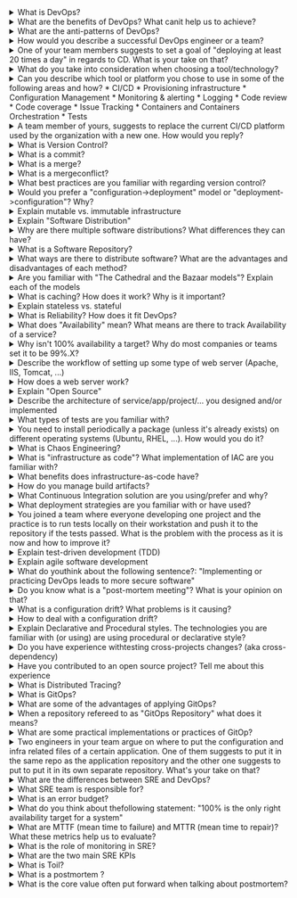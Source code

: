 <details> <summary>What is DevOps?</summary><br><b> The definition of DevOps from selected companies: **Amazon**: "DevOps is the combination of cultural philosophies, practices, and tools that increases an organization’s ability to deliver applications and services at high velocity: evolving and improving products at a faster pace than organizations using traditional software development and infrastructure management processes. This speed enables organizations to better serve their customers and compete more effectively in the market." **Microsoft**: "DevOps is the union of people, process, and products to enable continuous delivery of value to our end users. The contraction of “Dev” and “Ops” refers to replacing siloed Development and Operations to create multidisciplinary teams that now work together with shared and efficient practices and tools. Essential DevOps practices include agile planning, continuous integration, continuous delivery, and monitoring of applications." **RedHat**: "DevOps describes approaches to speeding up the processes by which an idea (like a new software feature, a request for enhancement, or a bug fix) goes from development to deployment in a production environment where it can provide value to the user. These approaches require that development teams and operations teams communicate frequently and approach their work with empathy for their teammates. Scalability and flexible provisioning are also necessary. With DevOps, those that need power the most, get it—through self service and automation. Developers, usually coding in a standard development environment, work closely with IT operations to speed software builds, tests, and releases—without sacrificing reliability." **Google**: "...The organizational and cultural movement that aims to increase software delivery velocity, improve service reliability, and build shared ownership among software stakeholders" </b></details> <details> <summary>What are the benefits of DevOps? What canit help us to achieve?</summary><br><b> * Collaboration * Improved delivery * Security * Speed * Scale * Reliability </b></details> <details> <summary>What are the anti-patterns of DevOps?</summary><br><b> A couple of examples: * One person is in charge of specific tasks. For example there is only one person who is allowed to merge the code of everyone else into the repository. * Treating production differently from development environment. For example, not implementing security in development environment * Not allowing someone to push to production on Friday ;) </b></details> <details> <summary>How would you describe a successful DevOps engineer or a team?</summary><br><b> The answer can focus on: * Collaboration * Communication * Set up and improve workflows and processes (related to testing, delivery, ...) * Dealing with issues Things to think about: * What DevOps teams or engineers should NOT focus on or do? * Do DevOps teams or engineers have to be innovative or practiceinnovation as part of their role? </b></details> <details> <summary>One of your team members suggests to set a goal of "deploying at least 20 times a day" in regards to CD. What is your take on that?</summary><br><b> A couple of thoughts: 1. Why is it an important goal? Is it affecting the business somehow? One of the KPIs? In other words, does it matters? 2. This might introduce risks such as losing quality in favor of quantity 3. You might want to set a possibly better goal such as "be able to deploy whenever we need to deploy" </b></details><details> <summary>What do you take into consideration when choosing a tool/technology?</summary><br><b> A few ideas to think about: * mature/stable vs. cutting edge * community size * architecture aspects - agent vs. agentless, master vs. masterless, etc. * learning curve </b></details> <details> <summary>Can you describe which tool or platform you chose to use in some of the following areas and how? * CI/CD * Provisioning infrastructure * Configuration Management * Monitoring & alerting * Logging * Code review * Code coverage * Issue Tracking * Containers and Containers Orchestration * Tests</summary><br><b> This is a more practical version of the previous question where you might be asked additional specific questions on the technology you chose * CI/CD - Jenkins, Circle CI, Travis, Drone, Argo CD, Zuul * Provisioning infrastructure - Terraform, CloudFormation * Configuration Management - Ansible, Puppet, Chef * Monitoring & alerting - Prometheus, Nagios * Logging - Logstash,Graylog, Fluentd * Code review - Gerrit, Review Board * Code coverage - Cobertura, Clover, JaCoCo * Issue tracking - Jira, Bugzilla * Containers and Containers Orchestration - Docker, Podman, Kubernetes, Nomad * Tests - Robot, Serenity, Gauge </b></details> <details> <summary>A team member of yours, suggests to replace the current CI/CD platform used by the organization with a new one. How would you reply?</summary><br><b> Things to think about: * What we gain from doing so? Are there new features in the new platform? Does the new platform deals with some of the limitations presented in the current platform? * What this suggestion is based on? In other words, did he/she tried out the new platform? Was there extensive technical research? * What does the switch from one platform to another will require from the organization? For example, training users who use the platform? How much time the team has to invest in such move? </b></details><details> <summary>What is Version Control?</summary><br><b> * Version control is the system of tracking and managing changes to software code. * It helps software teams to manage changes to source code over time. * Version control also helps developers move faster and allows software teams to preserve efficiency and agility as the team scales to include more developers. </b></details> <details> <summary>What is a commit?</summary><br><b> * In Git, a commit is a snapshot of your repo at a specific point in time. * The git commit command will save all staged changes, along with a brief description from the user, in a “commit” to the local repository. </b></details> <details> <summary>What is a merge?</summary><br><b> * Merging is Git's way of putting a forked history back together again. The git merge command lets you take the independent lines of development created by git branch and integrate them into a single branch. </b></details> <details> <summary>What is a mergeconflict?</summary><br><b> * A merge conflict is an event that occurs when Git is unable to automatically resolve differences in code between two commits. When all the changes in the code occur on different lines or in different files, Git will successfully merge commits without your help. </b></details> <details> <summary>What best practices are you familiar with regarding version control?</summary><br><b> * Use a descriptive commit message * Make each commit a logical unit * Incorporate others' changes frequently * Share your changes frequently * Coordinate with your co-workers * Don't commit generated files * Don't commit binary files </b></details> <details> <summary>Would you prefer a "configuration->deployment" model or "deployment->configuration"? Why?</summary><br><b> Both have advantages and disadvantages. With "configuration->deployment" model for example, where you build one image to be used by multiple deployments, there is less chance of deployments being different fromone another, so it has a clear advantage of a consistent environment. </b></details> <details> <summary>Explain mutable vs. immutable infrastructure</summary><br><b> In mutable infrastructure paradigm, changes are applied on top of the existing infrastructure and over time the infrastructure builds up a history of changes. Ansible, Puppet and Chef are examples of tools which follow mutable infrastructure paradigm. In immutable infrastructure paradigm, every change is actually a new infrastructure. So a change to a server will result in a new server instead of updating it. Terraform is an example of technology which follows the immutable infrastructure paradigm. </b></details><details> <summary>Explain "Software Distribution"</summary><br><b> Read [this](https://venam.nixers.net/blog/unix/2020/03/29/distro-pkgs.html) fantastic article on the topic. From the article: "Thus, software distribution is about the mechanism and the community that takes the burden and decisions to build an assemblage of coherent software that can be shipped." </b></details> <details> <summary>Why are there multiple software distributions? What differences they can have?</summary><br><b> Different distributions can focus on different things like: focus on different environments (server vs. mobile vs. desktop), support specific hardware, specialize in different domains (security, multimedia, ...), etc. Basically, different aspects of the software and what it supports, get different priority in each distribution. </b></details> <details> <summary>What is a Software Repository?</summary><br><b> Wikipedia: "A software repository, or “repo” for short, is a storage location for softwarepackages. Often a table of contents is stored, as well as metadata." Read more [here](https://en.wikipedia.org/wiki/Software_repository) </b></details> <details> <summary>What ways are there to distribute software? What are the advantages and disadvantages of each method?</summary><br><b> * Source - Maintain build script within version control system so that user can build your app after cloning repository. Advantage: User can quickly checkout different versions of application. Disadvantage: requires build tools installed on users machine. * Archive - collect all your app files into one archive (e.g. tar) and deliver it to the user. Advantage: User gets everything he needs in one file. Disadvantage: Requires repeating the same procedure when updating, not good if there are a lot of dependencies. * Package - depends on the OS, you can use your OS package format (e.g. in RHEL/Fefodra it's RPM) to deliver your software with a way to install, uninstall and update it using the standardpackager commands. Advantages: Package manager takes care of support for installation, uninstallation, updating and dependency management. Disadvantage: Requires managing package repository. * Images - Either VM or container images where your package is included with everything it needs in order to run successfully. Advantage: everything is preinstalled, it has high degree of environment isolation. Disadvantage: Requires knowledge of building and optimizing images. </b></details> <details> <summary>Are you familiar with "The Cathedral and the Bazaar models"? Explain each of the models</summary><br><b> * Cathedral - source code released when software is released * Bazaar - source code is always available publicly (e.g. Linux Kernel) </b></details> <details> <summary>What is caching? How does it work? Why is it important?</summary><br><b> Caching is fast access to frequently used resources which are computationally expensive or IO intensive and do not change often. There can be severallayers of cache that can start from CPU caches to distributed cache systems. Common ones are in memory caching and distributed caching. <br/> Caches are typically data structures that contains some data, such as a hashtable or dictionary. However, any data structure can provide caching capabilities, like set, sorted set, sorted dictionary etc. While, caching is used in many applications, they can create subtle bugs if not implemented correctly or used correctly. For example,cache invalidation, expiration or updating is usually quite challenging and hard. </b></details> <details> <summary>Explain stateless vs. stateful</summary><br><b> Stateless applications don't store any data in the host which makes it ideal for horizontal scaling and microservices. Stateful applications depend on the storage to save state and data, typically databases are stateful applications. </b></details> <details> <summary>What is Reliability? How does it fit DevOps?</summary><br><b> Reliability, when used inDevOps context, is the ability of a system to recover from infrastructure failure or disruption. Part of it is also being able to scale based on your organization or team demands. </b></details> <details> <summary>What does "Availability" mean? What means are there to track Availability of a service?</summary><br><b> </b></details> <details> <summary>Why isn't 100% availability a target? Why do most companies or teams set it to be 99%.X?</summary><br><b> </b></details> <details> <summary>Describe the workflow of setting up some type of web server (Apache, IIS, Tomcat, ...)</summary><br><b> </b></details> <details> <summary>How does a web server work?</summary><br><b> <a href="https://developer.mozilla.org/en-US/docs/Learn/Common_questions/What_is_a_web_server" title="Click here to redirect to MDN official page" style="background-color:#FFFFFF;color:#000000;text-decoration:none">According to MDN Web Docs -</a> We can understand web servers using two view points, which is: (i) Hardware(ii) Software (i) A web server is nothing but a remote computer which stores website's component files(HTML,CSS and Javascript files) and web server's software.A web server connects to the Internet and supports physical data interchange with other devices connected to the web. (ii) On the software side, a web server includes several parts that control how web users access hosted files. At a minimum, this is an HTTP server. An HTTP server is software that understands URLs (web addresses) and HTTP (the protocol your browser uses to view webpages). An HTTP server can be accessed through the domain names of the websites it stores, and it delivers the content of these hosted websites to the end user's device.Whenever a browser needs a file that is hosted on a web server, the browser requests the page from the web server and the web server responds with that page. This communication between web browser and web server happens in the following ways: (1) User enters the domain name in the browser,and the browser then search for the IP address of the entered name. It can be done in 2 ways- -By searching in its cache. -By requesting one or more DNS (Domain Name System) Servers. (2) After knowing the IP Address, the browser requests the file via HTTP and the request reaches the correct (hardware) web server. (3) The (software) HTTP server accepts the request, finds the requested document, and sends it back to the browser, also through HTTP. (If the server doesn't find the requested document, it returns a 404 response instead.) (4) The Browser finally gets the webpages and displays it, or displays the error message. </b></details> <details> <summary>Explain "Open Source"</summary><br><b></b></details> <details> <summary>Describe the architecture of service/app/project/... you designed and/or implemented</summary><br><b> </b></details> <details> <summary>What types of tests are you familiar with?</summary><br><b> Styling, unit, functional, API, integration, smoke, scenario, ... You should be able to explain those that you mention. </b></details> <details> <summary>You need to install periodically a package (unless it's already exists) on different operating systems (Ubuntu, RHEL, ...). How would you do it?</summary><br><b> There are multiple ways to answer this question (there is no right and wrong here): * Simple cron job * Pipeline with configuration management technology (such Puppet, Ansible, Chef, etc.) ... </b></details> <details> <summary>What is Chaos Engineering?</summary><br><b> Wikipedia: "Chaos engineering is the discipline of experimenting on a software system in production in order to build confidence in the system's capability to withstand turbulent andunexpected conditions" Read about Chaos Engineering [here](https://en.wikipedia.org/wiki/Chaos_engineering) </b></details> <details> <summary>What is "infrastructure as code"? What implementation of IAC are you familiar with?</summary><br><b> IAC (infrastructure as code) is a declarative approach of defining infrastructure or architecture of a system. Some implementations are ARM templates for Azure and Terraform that can work across multiple cloud providers. </b></details> <details> <summary>What benefits does infrastructure-as-code have?</summary><br><b> - fully automated process of provisioning, modifying and deleting your infrastructure - version control for your infrastructure which allows you to quickly rollback to previous versions - validate infrastructure quality and stability with automated tests and code reviews - makes infrastructure tasks less repetitive </b></details> <details> <summary>How do you manage build artifacts?</summary><br><b> Build artifacts are usually storedin a repository. They can be used in release pipelines for deployment purposes. Usually there is retention period on the build artifacts. </b></details> <details> <summary>What Continuous Integration solution are you using/prefer and why?</summary><br><b> </b></details> <details> <summary>What deployment strategies are you familiar with or have used?</summary><br><b> There are several deployment strategies: * Rolling * Blue green deployment * Canary releases * Recreate strategy </b></details> <details> <summary>You joined a team where everyone developing one project and the practice is to run tests locally on their workstation and push it to the repository if the tests passed. What is the problem with the process as it is now and how to improve it?</summary><br><b> </b></details> <details> <summary>Explain test-driven development (TDD)</summary><br><b> </b></details> <details> <summary>Explain agile software development</summary><br><b> </b></details> <details> <summary>What do youthink about the following sentence?: "Implementing or practicing DevOps leads to more secure software"</summary><br><b> </b></details> <details> <summary>Do you know what is a "post-mortem meeting"? What is your opinion on that?</summary><br><b> </b></details> <details> <summary>What is a configuration drift? What problems is it causing?</summary><br><b> Configuration drift happens when in an environment of servers with the exact same configuration and software, a certain server or servers are being applied with updates or configuration which other servers don't get and over time these servers become slightly different than all others. This situation might lead to bugs which hard to identify and reproduce. </b></details> <details> <summary>How to deal with a configuration drift?</summary><br><b> Configuration drift can be avoided with desired state configuration (DSC) implementation. Desired state configuration can be a declarative file that defined how a system should be. There aretools to enforce desired state such a terraform or azure dsc. There are incremental or complete strategies. </b></details> <details> <summary>Explain Declarative and Procedural styles. The technologies you are familiar with (or using) are using procedural or declarative style?</summary><br><b> Declarative - You write code that specifies the desired end state<br> Procedural - You describe the steps to get to the desired end state Declarative Tools - Terraform, Puppet, CloudFormation, Ansible<br> Procedural Tools - Chef To better emphasize the difference, consider creating two virtual instances/servers. In declarative style, you would specify two servers and the tool will figure out how to reach that state. In procedural style, you need to specify the steps to reach the end state of two instances/servers - for example, create a loop and in each iteration of the loop create one instance (running the loop twice of course). </b></details> <details> <summary>Do you have experience withtesting cross-projects changes? (aka cross-dependency)</summary><br><b> Note: cross-dependency is when you have two or more changes to separate projects and you would like to test them in mutual build instead of testing each change separately. </b></details> <details> <summary>Have you contributed to an open source project? Tell me about this experience</summary><br><b> </b></details> <details> <summary>What is Distributed Tracing?</summary><br><b> </b></details><details> <summary>What is GitOps?</summary><br><b> GitLab: "GitOps is an operational framework that takes DevOps best practices used for application development such as version control, collaboration, compliance, and CI/CD tooling, and applies them to infrastructure automation". Read more [here](https://about.gitlab.com/topics/gitops) </b></details> <details> <summary>What are some of the advantages of applying GitOps?</summary><br><b> * It introduces limited/granular access to infrastructure * It makes it easier to trace who makes changes to infrastructure </b></details> <details> <summary>When a repository refereed to as "GitOps Repository" what does it means?</summary><br><b> A repository that doesn't holds the application source code, but the configuration, infra, ... files that required to test and deploy the application. </b></details> <details> <summary>What are some practical implementations or practices of GitOp?</summary><br><b> * Store Infra files in a version controlrepository (like Git) * Apply review/approval process for changes </b></details> <details> <summary>Two engineers in your team argue on where to put the configuration and infra related files of a certain application. One of them suggests to put it in the same repo as the application repository and the other one suggests to put to put it in its own separate repository. What's your take on that?</summary><br><b> One might say we need more details as to what these configuration and infra files look like exactly and how complex the application and its CI/CD pipeline(s), but in general, most of the time you will want to put configuration and infra related files in their own separate repository and not in the repository of the application for multiple reasons: * Every change submitted to the configuration, shouldn't trigger the CI/CD of the application, it should be testing out and applying the modified configuration, not the application itself * When you mix application code withconfiguration and infra related files </b></details><details> <summary>What are the differences between SRE and DevOps?</summary><br><b> Google: "One could view DevOps as a generalization of several core SRE principles to a wider range of organizations, management structures, and personnel." Read more about it [here](https://sre.google/sre-book/introduction) </b></details> <details> <summary>What SRE team is responsible for?</summary><br><b> Google: "the SRE team is responsible for availability, latency, performance, efficiency, change management, monitoring, emergency response, and capacity planning of their services" Read more about it [here](https://sre.google/sre-book/introduction) </b></details> <details> <summary>What is an error budget?</summary><br><b> Atlassian: "An error budget is the maximum amount of time that a technical system can fail without contractual consequences." Read more about it [here](https://www.atlassian.com/incident-management/kpis/error-budget) </b></details> <details> <summary>What do you think about thefollowing statement: "100% is the only right availability target for a system"</summary><br><b> Wrong. No system can guarantee 100% availability as no system is safe from experiencing zero downtime. Many systems and services will fall somewhere between 99% and 100% uptime (or at least this is how most systems and services should be). </b></details> <details> <summary>What are MTTF (mean time to failure) and MTTR (mean time to repair)? What these metrics help us to evaluate?</summary><br><b> * MTTF (mean time to failure) other known as uptime, can be defined as how long the system runs before if fails. * MTTR (mean time to recover) on the other hand, is the amount of time it takes to repair a broken system. * MTBF (mean time between failures) is the amount of time between failures of the system. </b></details> <details> <summary>What is the role of monitoring in SRE?</summary><br><b> Google: "Monitoring is one of the primary means by which service owners keep track of a system’s healthand availability" Read more about it [here](https://sre.google/sre-book/introduction) </b></details> <details> <summary>What are the two main SRE KPIs</summary><br><b> Service Level Indicators (SLI) and Service Level Objectives (SLO). </b></details> <details> <summary>What is Toil?</summary><br><b> Google: Toil is the kind of work tied to running a production service that tends to be manual, repetitive, automatable, tactical, devoid of enduring value, and that scales linearly as a service grows Read more about it [here](https://sre.google/sre-book/eliminating-toil/) </b></details> <details> <summary>What is a postmortem ? </summary><br><b> The postmortem is a process that should take place following an incident. It’s purpose is to identify the root cause of an incident and the actions that should be taken to avoid this kind of incidents from happening again. </b></details> <details> <summary>What is the core value often put forward when talking about postmortem?</summary><br><b>Blamelessness. Postmortems need to be blameless and this value should be remided at the beginning of every postmortem. This is the best way to ensure that people are playing the game to find the root cause and not trying to hide their possible faults.</b></details>